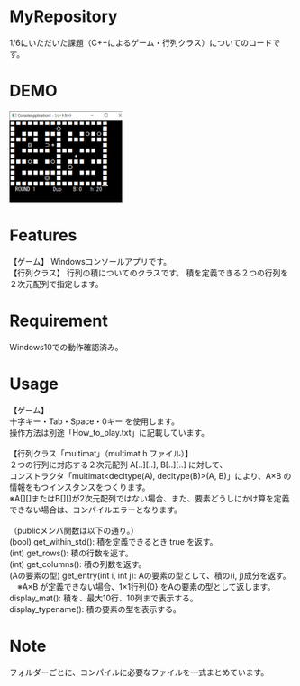 # MyRepository

1/6にいただいた課題（C++によるゲーム・行列クラス）についてのコードです。


# DEMO

<img src="DEMO.png" width="200">


# Features

【ゲーム】
Windowsコンソールアプリです。<br>
【行列クラス】
行列の積についてのクラスです。
積を定義できる２つの行列を２次元配列で指定します。


# Requirement

Windows10での動作確認済み。


# Usage

【ゲーム】<br>
十字キー・Tab・Space・0キー を使用します。<br>
操作方法は別途「How_to_play.txt」に記載しています。<br><br>
【行列クラス「multimat」（multimat.h ファイル）】<br>
２つの行列に対応する２次元配列 A[..][..], B[..][..] に対して、<br>
コンストラクタ「multimat<decltype(A), decltype(B)>(A, B)」により、A×B の情報をもつインスタンスをつくります。<br>
※A[][]またはB[][]が2次元配列ではない場合、また、要素どうしにかけ算を定義できない場合は、コンパイルエラーとなります。
<br><br>
（publicメンバ関数は以下の通り。）<br>
(bool) get_within_std(): 積を定義できるとき true を返す。<br>
(int) get_rows(): 積の行数を返す。<br>
(int) get_columns(): 積の列数を返す。<br>
(Aの要素の型) get_entry(int i, int j): Aの要素の型として、積の(i, j)成分を返す。<br>
　※A×B が定義できない場合、1×1行列{0} をAの要素の型として返します。<br>
display_mat(): 積を、最大10行、10列まで表示する。<br>
display_typename(): 積の要素の型を表示する。

# Note

フォルダーごとに、コンパイルに必要なファイルを一式まとめています。
